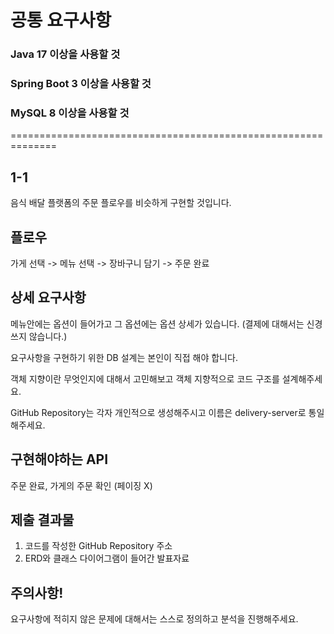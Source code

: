 # 공통 요구사항

### Java 17 이상을 사용할 것
### Spring Boot 3 이상을 사용할 것
### MySQL 8 이상을 사용할 것
==============================================================
## 1-1
음식 배달 플랫폼의 주문 플로우를 비슷하게 구현할 것입니다.

## 플로우
가게 선택 -> 메뉴 선택 -> 장바구니 담기 -> 주문 완료

## 상세 요구사항
메뉴안에는 옵션이 들어가고 그 옵션에는 옵션 상세가 있습니다.
(결제에 대해서는 신경쓰지 않습니다.)

요구사항을 구현하기 위한 DB 설계는 본인이 직접 해야 합니다.

객체 지향이란 무엇인지에 대해서 고민해보고 객체 지향적으로 코드 구조를 설계해주세요.

GitHub Repository는 각자 개인적으로 생성해주시고 이름은 delivery-server로 통일해주세요.

## 구현해야하는 API
주문 완료, 가게의 주문 확인 (페이징 X)

## 제출 결과물
1) 코드를 작성한 GitHub Repository 주소
2) ERD와 클래스 다이어그램이 들어간 발표자료

## 주의사항!
요구사항에 적히지 않은 문제에 대해서는 스스로 정의하고 분석을 진행해주세요. 
